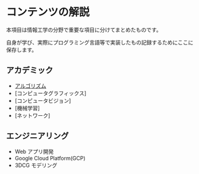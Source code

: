 # コンテンツの解説

本項目は情報工学の分野で重要な項目に分けてまとめたものです。

自身が学び、実際にプログラミング言語等で実装したもの記録するためにここに保存します。

## アカデミック

- [アルゴリズム](Academic/Algorithm)
- [コンピュータグラフィックス]
- [コンピュータビジョン]
- [機械学習]
- [ネットワーク]

## エンジニアリング

- Web アプリ開発
- Google Cloud Platform(GCP)
- 3DCG モデリング
